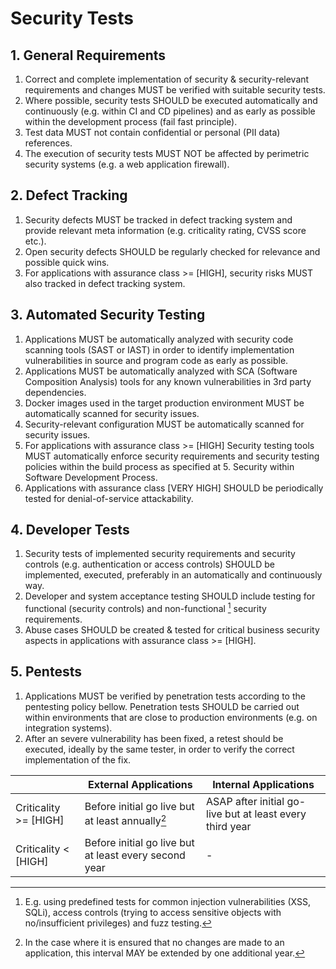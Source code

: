 # Security Tests

## 1. General Requirements

1. Correct and complete implementation of security & security-relevant requirements and changes MUST be verified with suitable security tests.
2. Where possible, security tests SHOULD be executed automatically and continuously (e.g. within CI and CD pipelines) and as early as possible within the development process (fail fast principle).
3. Test data MUST not contain confidential or personal (PII data) references.
4. The execution of security tests MUST NOT be affected by perimetric security systems (e.g. a web application firewall).

## 2. Defect Tracking

1. Security defects MUST be tracked in defect tracking system and provide relevant meta information (e.g. criticality rating, CVSS score etc.).
2. Open security defects SHOULD be regularly checked for relevance and possible quick wins.
3. For applications with assurance class >= [HIGH], security risks MUST also tracked in defect tracking system.

## 3. Automated Security Testing

1. Applications MUST be automatically analyzed with security code scanning tools (SAST or IAST) in order to identify implementation vulnerabilities in source and program code as early as possible.
2. Applications MUST be automatically analyzed with SCA (Software Composition Analysis) tools for any known vulnerabilities in 3rd party dependencies.
3. Docker images used in the target production environment MUST be automatically scanned for security issues.
4. Security-relevant configuration MUST be automatically scanned for security issues.
5. For applications with assurance class >= [HIGH] Security testing tools MUST automatically enforce security requirements and security testing policies within the build process as specified at 5. Security within Software Development Process.
6. Applications with assurance class [VERY HIGH] SHOULD be periodically tested for denial-of-service attackability.

## 4. Developer Tests

1. Security tests of implemented security requirements and security controls (e.g. authentication or access controls) SHOULD be implemented, executed, preferably in an automatically and continuously way.
2. Developer and system acceptance testing SHOULD include testing for functional (security controls) and non-functional [^1] security requirements.
3. Abuse cases SHOULD be created & tested for critical business security aspects in applications with assurance class >= [HIGH].

## 5. Pentests
1. Applications MUST be verified by penetration tests according to the pentesting policy bellow. Penetration tests SHOULD be carried out within environments that are close to production environments (e.g. on integration systems).
2. After an severe vulnerability has been fixed, a retest should be executed, ideally by the same tester, in order to verify the correct implementation of the fix. 

| | External Applications  | Internal Applications |
| ------------- | ------------- | ------------- |
| Criticality >= [HIGH] | Before initial go live but at least annually[^2]  | ASAP after initial go-live but at least every third year  |
| Criticality < [HIGH] | Before initial go live but at least every second year  | - |


[^1]: E.g. using predefined tests for common injection vulnerabilities (XSS, SQLi), access controls (trying to access sensitive objects with no/insufficient privileges) and fuzz testing.

[^2]: In the case where it is ensured that no changes are made to an application, this interval MAY be extended by one additional year.
